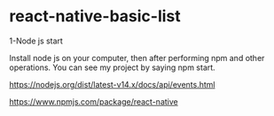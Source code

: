 # react-native-basic-list

1-Node js start 

Install node js on your computer, then after performing npm and other operations.
You can see my project by saying npm start.

https://nodejs.org/dist/latest-v14.x/docs/api/events.html

https://www.npmjs.com/package/react-native


